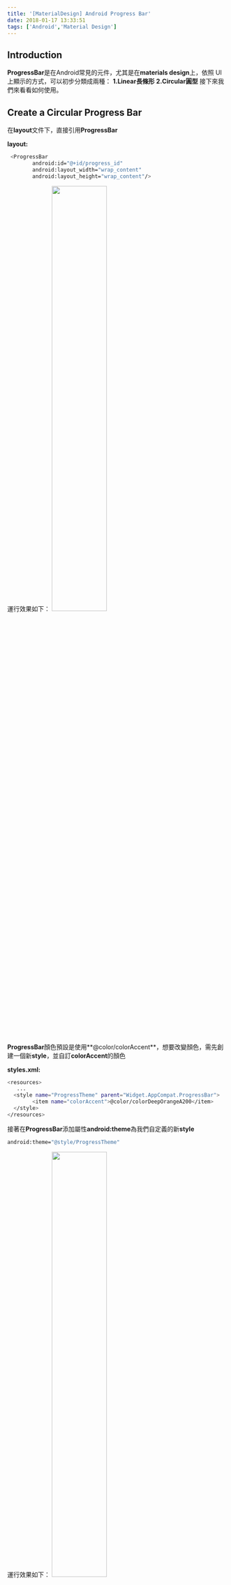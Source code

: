 ```yaml
---
title: '[MaterialDesign] Android Progress Bar'
date: 2018-01-17 13:33:51
tags: ['Android','Material Design']
---
```


## Introduction

**ProgressBar**是在Android常見的元件，尤其是在**materials design**上，依照 UI 上顯示的方式，可以初步分類成兩種<!-- more -->：
**1.Linear長條形**
**2.Circular圓型**
接下來我們來看看如何使用。

## Create a Circular Progress Bar

在**layout**文件下，直接引用**ProgressBar**

**layout:**
``` bash
 <ProgressBar
        android:id="@+id/progress_id"
        android:layout_width="wrap_content"
        android:layout_height="wrap_content"/>
```

運行效果如下：
<img src="progressbar01.gif" width=50% height=50% align=center/>

**ProgressBar**顏色預設是使用**@color/colorAccent**，想要改變顏色，需先創建一個新**style**，並自訂**colorAccent**的顏色

**styles.xml:**
``` bash
<resources>
   ...
  <style name="ProgressTheme" parent="Widget.AppCompat.ProgressBar">
        <item name="colorAccent">@color/colorDeepOrangeA200</item>
  </style>
</resources>
```

接著在**ProgressBar**添加屬性**android:theme**為我們自定義的新**style**
``` bash
android:theme="@style/ProgressTheme"
```

運行效果如下：
<img src="progressbar02.gif" width=50% height=50% align=center/>


## Create a Linear Progress Bar

**Linear Progress Bar** 依照顯示的型態，又可細分成4項
**1.Determinate(定值)**
	-有定值，顯示在進度條上，需要定義當前值與最大值
**2.Indeterminate(不定值)**
	-無定值，UI顯示上會從進度條開始，快速到結束，重複循環
**3.Buffer(緩衝)**
	-影片或加載圖片很常用到的緩衝進度條，通常是顯示在確定值的後方
**4.Query Indeterminate and Determinate (混合)**
	-結合 Determinate 和 Indeterminate 的進度條

創建一個**Linear Progress Bar**，方法很簡單，在剛剛創建的**ProgressBar**添加上一條**style**屬性，此時就會發現**ProgressBar**已經顯示為長條形
``` bash
style="@style/Widget.AppCompat.ProgressBar.Horizontal"
```

接著再加上一條屬性**android:indeterminate**，表示**ProgressBar**為不定值，會像** Circular Progress Bar ** 一樣，有循環的效果
``` bash
android:indeterminate="true"
```

運行效果如下：
<img src="progressbar03.gif" width=50% height=50% align=center/>

接下來我們來創建 ****Determinate(定值) ProgressBar****

先把屬性**android:indeterminate**，設為**false**
``` bash
android:indeterminate="false"
```

接著設定屬性進度值與最大值，Android會自動換算成百分比
``` bash
android:progress="20"
android:max="100"
```

當然也可以在代碼裡設定
``` java
progressBar.setProgress(20);
progressBar.setMax(100);
```

運行效果如下：
<img src="progressbar04.png" width=50% height=50% align=center/>

使用**Buffer(緩衝) ProgressBar**，需在**ProgressBar**裡添加屬性 **android:secondaryProgress**，就可以在畫面上，看見一條緩衝進度條效果
``` bash
android:secondaryProgress="40"
```

當然也可以在代碼裡設定
``` java
progressBar.setSecondaryProgress(40);
```

運行效果如下：
<img src="progressbar05.png" width=50% height=50% align=center/>


參考網站:
[Android ProgressBar](https://developer.android.com/reference/android/widget/ProgressBar.html)
[Material Design Progress & activity](https://material.io/guidelines/components/progress-activity.html)